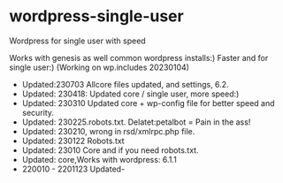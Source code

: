 # wordpress-single-user
Wordpress for single user with speed

Works with genesis as well common wordpress installs:)
Faster and for single user:)  (Working on wp.includes 20230104)

* Updated:230703 Allcore files updated, and settings, 6.2.
* Updated: 230418: Updated core / single user, more speed:) 
* Updated: 230310 Updated core + wp-config file for better speed and security.
* Updated: 230225.robots.txt. Delatet:petalbot = Pain in the ass!
* Updated: 230210, wrong in rsd/xmlrpc.php file.
* Updated: 230122 Robots.txt
* Updated: 23010 Core and if you need robots.txt.
* Updated: core,Works with wordpress: 6.1.1
* 220010 - 2201123 Updated-
